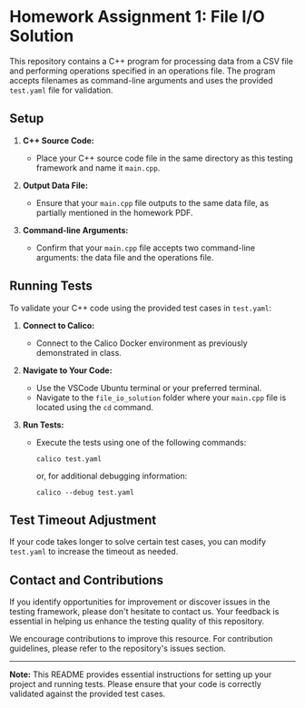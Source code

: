# Homework Assignment 1: File I/O Solution

This repository contains a C++ program for processing data from a CSV file and performing operations specified in an operations file. The program accepts filenames as command-line arguments and uses the provided `test.yaml` file for validation.

## Setup

1. **C++ Source Code:**
   - Place your C++ source code file in the same directory as this testing framework and name it `main.cpp`.

2. **Output Data File:**
   - Ensure that your `main.cpp` file outputs to the same data file, as partially mentioned in the homework PDF.

3. **Command-line Arguments:**
   - Confirm that your `main.cpp` file accepts two command-line arguments: the data file and the operations file.

## Running Tests

To validate your C++ code using the provided test cases in `test.yaml`:

1. **Connect to Calico:**
   - Connect to the Calico Docker environment as previously demonstrated in class.

2. **Navigate to Your Code:**
   - Use the VSCode Ubuntu terminal or your preferred terminal.
   - Navigate to the `file_io_solution` folder where your `main.cpp` file is located using the `cd` command.

3. **Run Tests:**
   - Execute the tests using one of the following commands:
     ```
     calico test.yaml
     ```
     or, for additional debugging information:
     ```
     calico --debug test.yaml
     ```

## Test Timeout Adjustment

If your code takes longer to solve certain test cases, you can modify `test.yaml` to increase the timeout as needed.

## Contact and Contributions

If you identify opportunities for improvement or discover issues in the testing framework, please don't hesitate to contact us. Your feedback is essential in helping us enhance the testing quality of this repository.

We encourage contributions to improve this resource. For contribution guidelines, please refer to the repository's issues section.

---

**Note:** This README provides essential instructions for setting up your project and running tests. Please ensure that your code is correctly validated against the provided test cases.

